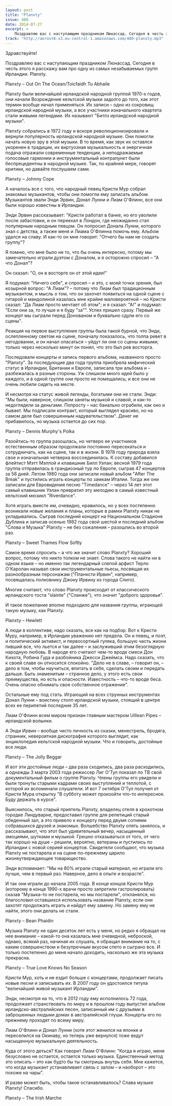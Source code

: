 ```yaml
---
layout: post
title: "Planxty"
issue: 480
date: 2014-07-27
excerpt: >
    Поздравляю вас с наступающим праздником Люнассад. Сегодня в честь этого я расскажу вам про одну из самых незабываемых групп Ирландии. Planxty.
track: "http://aerost8.s3.eu-central-1.amazonaws.com/480-planxty.mp3"
---
```


Здравствуйте!

Поздравляю вас с наступающим праздником Люнассад. Сегодня в честь этого я расскажу вам про одну из самых незабываемых групп Ирландии. Planxty.

Planxty – Out On The Ocean/Toicfaidh Tu Abhaile

Planxty были величайшей ирландской народной группой 1970-х годов, они начали Возрождение кельтской музыки задолго до того, как этот термин вообще начал применяться. Их записи – одно из сокровищ ирландской народной музыки, а все участники изначального квартета стали живыми легендами. Их называют "Битлз ирландской народной музыки".

Planxty собрались в 1972 году и вскоре революционизировали и вернули популярность ирландской народной музыке. Они помогли начать новую эру в этой музыки. В то время, как звук их оставлся укоренен в традиции, их виртуозная музыкальность и энергичная подача отражали современные тенденции, а неподражаемые голосовые гармонии и инструментальный контрапункт были беспрецедентны в народной музыке. Так, по крайней мере, говорят критики, но давайте послушаем сами.

Planxty – Johnny Cope

А началось все с того, что народный певец Кристи Мур собрал знакомых музыкантов, чтобы они помогли ему записать альбом. Музыкантов звали Энди Эрвин, Донал Лунни и Лиам О'Флинн, все они были хорошо известны в Ирландии.

Энди Эрвин рассказывает: "Кристи работал в банке, но его уволили после забастовки, и он переехал в Лондон, где неожиданно стал популярным народным певцом. Он попросил Донала Лунни, которого знал с детства, а также меня и Лиама О'Флинна помочь ему. Альбом удался на славу. И как-то он мне говорит: "Отчего бы нам не создать группу"?

Я помню, что мне было не то, что бы очень интересно, потому мы замечательно играли дуэтом с Доналом, и я осторожно спросил – "А что Донал"?

Он сказал: "О, он в восторге он от этой идеи!"

Я подумал: "Ничего себе", и спросил – и это, с моей точки зрения, был козырной вопрос: "А Лиам"? – потому что Лиам был традиционным музыкантом, и мысль о том, что он захочет появиться на одной сцене с гитарой и мандолиной казалась мне крайне маловероятной – но Кристи сказал: "Да Лиам просто мечтает об этом"; и я сказал: "А!" и подумал: "Если они за, то лучше и я буду "за"". Успех пришел сразу. Первый же концерт мы сыграли перед Донованом и буквально сдули его со сцены".

Реакция на первое выступление группы была такой бурной, что Энди, ослепленному светом на сцене, поначалу показалось, что толпа ревет в негодовании, и он начал опасаться – уйдут ли они со сцены живыми; только через несколько минут он понял, что это был рев восторга.

Последовали концерты и запись первого альбома, названного просто "Planxty". За последующие два года группа приобрела мифический статус в Ирландии, Британии и Европе, записала три альбома и – разбежалась в разные стороны. Уж слишком много идей было у каждого, и в одной группе они просто не помещались; и все они не очень любили сидеть на месте.

И несмотря на статус живой легенды, богатыми они не стали. Энди: "Мы были, наверное, слишком заняты музыкой и славой, и как-то недоглядели за деньгами. Попросту – нас банально ограбили, как оно и бывает. Мы подписали контракт, который выглядел красиво, но на самом деле был совершенным надувательством". Денег не прибавилось, но музыка остается до сих пор.

Planxty – Dennis Murphy's Polka

Разойтись-то группа разошлась, но четверо ее участников естественным образом продолжали постоянно пересекаться и сотрудничать, как на сцене, так и в жизни. В 1978 году природа взяла свое и изначальная четверка воссоединилась. К составу добавился флейтист Мэтт Мэллой и клавишник Билл Уэлан; весной 1979 года группа отправилась в грандиозный тур по Европе, сыграв 47 концертов за 58 дней. Летом 1980 года они записали новый альбом "After The Break" и пустились играть концерты по замкам Италии. Тогда же они записали для Евровидения песню "Timedance" – через 14 лет этот самый клавишник Уэлан превратил эту мелодию в самый известный кельтский мюзикл "Riverdance".

Хотя играть вместе им, очевидно, нравилось, но у всех постепенно возникали новые желания и планы, которые в рамки Planxty никак не укладывались. Сыграв последний концерт на Национальном Стадионе Дублина и записав осенью 1982 года свой шестой и последний альбом "Слова и Музыка" Planxty – не без сожаления – разошлись во второй раз.

Planxty – Sweet Thames Flow Softly

Самое время спросить – а что же значит слово Planxty? Хороший вопрос, потому что никто толком не знает. Слова такого не найти ни в одном языке – но именно так легендарный слепой арфист Терло О'Каролан называл свои инструментальные пьесы, посвящая их разнообразным персонажам ("Планксти Ирвин", например, посвящалась полковнику Джону Ирвину из города Слиго).

Многие считают, что слово Planxty происходит от классического ирландского тоста "slainte" ("Сланже"), что значит "доброго здоровья".

И такое пожелание вполне подходило для названия группы, играющей такую музыку, как Planxty.

Planxty – Hewlett

А люди в коллективе, надо сказать, все как на подбор. Вот к Кристи Муру, например, в Ирландии уважению нет предела. Он и певец, и поэт, и политический активист, и первосортный гуляка, большую часть жизни пивший все, что льется и так далее – и заслуживший этим безоглядную народную любовь. В народе его считают чем-то вроде смеси Дон Кихота, Робина Гуда и разбойника Джесси Джеймса. Надо сказать, что к своей славе он относится спокойно. "Дело не в славе, – говорит он, – дело в том, чтобы научиться, впитать в себя, сделать своим и передать дальше. Быть знаменитым – странное дело, у этого есть свои преимущества, но есть и опасности. Известность – что-то вроде беса. Очень опасно обнимать свое собственное отражение".

Остальные ему под стать. Играющий на всех струнных инструментах Донал Лунни – воистину столп ирландской музыки, стоящий в центре всех ее перипетий последние 35 лет.

Лиам О'Флинн всем миром признан главным мастером Uillean Pipes – ирландской волынки.

А Энди Ирвин – вообще чисто личность из сказки, менестрель, бродяга, странник, невероятная дискография которого выглядит, как энциклопедия кельтской народной музыки. Что и говорить, достойные все люди.

Planxty – The Jolly Beggar

И вот эти достойные люди – два раза сходились, два раза расходились, а однажды 3 марта 2003 года режиссер Лиг О'Тул показал по ТВ свой документальный фильм о группе Planxty. Члены группы его увидели и были тронуты старыми кадрами своих выступлений и теплотой, с которой их вспоминали слушатели. И вот 7 октября О'Тул получил от Кристи Мура открытку "В субботу может произойти что-то интересное. Буду держать в курсе".

Выяснилось, что старый приятель Planxty, владелец отеля в крохотном городке Линдуварне, предоставил группе для репетиций старый обеденный зал, а это привело к концерту перед двумя сотнями собравшихся друзей и знакомых. Волшебство Planxty опять занялось, и рассказывают, что этот был удивительный вечер, насыщенный эмоциями, шутками и музыкой. Грешно отказываться от того, от чего так хорошо на душе – решили, вероятно, ветераны и пустились по Ирландии с новой серией концертов. Свидетели сообщают, что музыка Planxty не постарела и на сцене по-прежнему царило жизнеутверждающее товарищество.

Энди вспоминает: "Мы на 80% играли старый материал, но играли его лучше, чем в первый раз. Наверное, дело в опыте и возрасте".

И так они играли до начала 2005 года. В конце концов Кристи Мур (которому в конце 1990-х врачи просто запретили гастролировать) сказав "Музыка-то не постарела, но мы постарели", откланялся, но благословил оставшихся использовать название Planxty, если они захотят продолжать играть и найдут ему замену. Но замену ему не найти, этого они делать не стали.

Planxty – Bean Phaidin

Музыка Planxty не один десяток лет есть у меня, но редко я обращал на нее внимание – какой-то она казалась мне очевидной, неброской, однако, всякий раз, начиная их слушать, я обращал внимание на то, с каким совершенством и безупречным вкусом спето и сыграно все. И только постепенно до меня начало доходить, насколько же эта музыка прекрасна.

Planxty – True Love Knows No Season

Кристи Мур, хоть и не ездит больше с концертами, продолжает писать новые песни и записывать их. В 2007 году он удостоился титула "величайший живой музыкант Ирландии".

Энди, несмотря на то, что в 2012 году ему исполнилось 72 года, продолжает странствовать по миру и в прошлом году выпустил альбом ирландско-австралийских песен, записанный им с друзьями в заброшенных людьми домах в австралийской глуши. Концерты его по прежнему проходят по всему миру.

Лиам О'Флинн и Донал Лунни (хотя этот женился на японке и переселился на Окинаву, но теперь уже вернулся) тоже ведут насыщенную музыкальную деятельность.

Куда от этого деться? Как говорит Лиам О'Флинн: "Когда я играю, меня безусловно не остается, остается только музыка. Единственный метод это описать – это как будто бы ты смотришь внутрь себя. Мне кажется, что когда музыкант устанавливает связь с залом – и наоборот – это похоже на чары".

И разве может быть, чтобы такое останавливалось? Слава музыке Planxty! Спасибо.

Planxty – The Irish Marche
